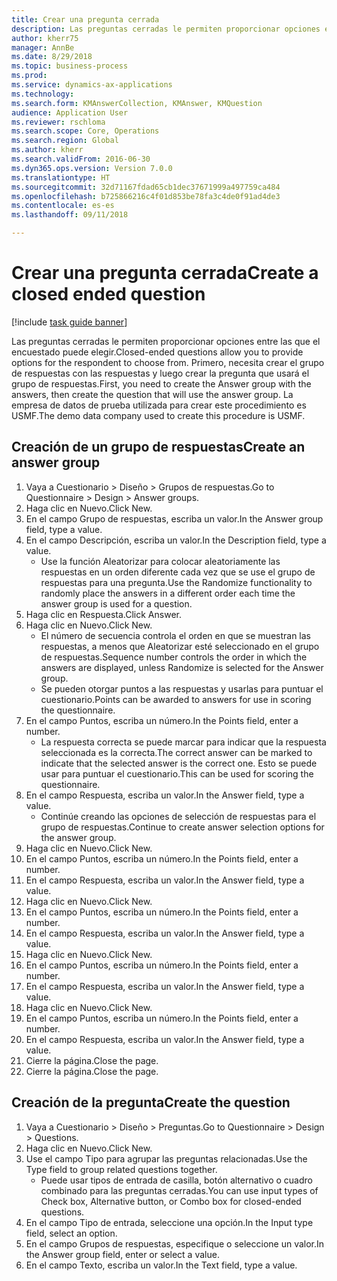 ```yaml
--- 
title: Crear una pregunta cerrada
description: Las preguntas cerradas le permiten proporcionar opciones entre las que el encuestado puede elegir.
author: kherr75
manager: AnnBe
ms.date: 8/29/2018
ms.topic: business-process
ms.prod: 
ms.service: dynamics-ax-applications
ms.technology: 
ms.search.form: KMAnswerCollection, KMAnswer, KMQuestion
audience: Application User
ms.reviewer: rschloma
ms.search.scope: Core, Operations
ms.search.region: Global
ms.author: kherr
ms.search.validFrom: 2016-06-30
ms.dyn365.ops.version: Version 7.0.0
ms.translationtype: HT
ms.sourcegitcommit: 32d71167fdad65cb1dec37671999a497759ca484
ms.openlocfilehash: b725866216c4f01d853be78fa3c4de0f91ad4de3
ms.contentlocale: es-es
ms.lasthandoff: 09/11/2018

---
```

# <a name="create-a-closed-ended-question"></a><span data-ttu-id="71a04-103">Crear una pregunta cerrada</span><span class="sxs-lookup"><span data-stu-id="71a04-103">Create a closed ended question</span></span>

[!include [task guide banner](../../includes/task-guide-banner.md)]

<span data-ttu-id="71a04-104">Las preguntas cerradas le permiten proporcionar opciones entre las que el encuestado puede elegir.</span><span class="sxs-lookup"><span data-stu-id="71a04-104">Closed-ended questions allow you to provide options for the respondent to choose from.</span></span> <span data-ttu-id="71a04-105">Primero, necesita crear el grupo de respuestas con las respuestas y luego crear la pregunta que usará el grupo de respuestas.</span><span class="sxs-lookup"><span data-stu-id="71a04-105">First, you need to create the Answer group with the answers, then create the question that will use the answer group.</span></span> <span data-ttu-id="71a04-106">La empresa de datos de prueba utilizada para crear este procedimiento es USMF.</span><span class="sxs-lookup"><span data-stu-id="71a04-106">The demo data company used to create this procedure is USMF.</span></span>


## <a name="create-an-answer-group"></a><span data-ttu-id="71a04-107">Creación de un grupo de respuestas</span><span class="sxs-lookup"><span data-stu-id="71a04-107">Create an answer group</span></span>
1. <span data-ttu-id="71a04-108">Vaya a Cuestionario > Diseño > Grupos de respuestas.</span><span class="sxs-lookup"><span data-stu-id="71a04-108">Go to Questionnaire > Design > Answer groups.</span></span>
2. <span data-ttu-id="71a04-109">Haga clic en Nuevo.</span><span class="sxs-lookup"><span data-stu-id="71a04-109">Click New.</span></span>
3. <span data-ttu-id="71a04-110">En el campo Grupo de respuestas, escriba un valor.</span><span class="sxs-lookup"><span data-stu-id="71a04-110">In the Answer group field, type a value.</span></span>
4. <span data-ttu-id="71a04-111">En el campo Descripción, escriba un valor.</span><span class="sxs-lookup"><span data-stu-id="71a04-111">In the Description field, type a value.</span></span>
    * <span data-ttu-id="71a04-112">Use la función Aleatorizar para colocar aleatoriamente las respuestas en un orden diferente cada vez que se use el grupo de respuestas para una pregunta.</span><span class="sxs-lookup"><span data-stu-id="71a04-112">Use the Randomize functionality to randomly place the answers in a different order each time the answer group is used for a question.</span></span>  
5. <span data-ttu-id="71a04-113">Haga clic en Respuesta.</span><span class="sxs-lookup"><span data-stu-id="71a04-113">Click Answer.</span></span>
6. <span data-ttu-id="71a04-114">Haga clic en Nuevo.</span><span class="sxs-lookup"><span data-stu-id="71a04-114">Click New.</span></span>
    * <span data-ttu-id="71a04-115">El número de secuencia controla el orden en que se muestran las respuestas, a menos que Aleatorizar esté seleccionado en el grupo de respuestas.</span><span class="sxs-lookup"><span data-stu-id="71a04-115">Sequence number controls the order in which the answers are displayed, unless Randomize is selected for the Answer group.</span></span>  
    * <span data-ttu-id="71a04-116">Se pueden otorgar puntos a las respuestas y usarlas para puntuar el cuestionario.</span><span class="sxs-lookup"><span data-stu-id="71a04-116">Points can be awarded to answers for use in scoring the questionnaire.</span></span>  
7. <span data-ttu-id="71a04-117">En el campo Puntos, escriba un número.</span><span class="sxs-lookup"><span data-stu-id="71a04-117">In the Points field, enter a number.</span></span>
    * <span data-ttu-id="71a04-118">La respuesta correcta se puede marcar para indicar que la respuesta seleccionada es la correcta.</span><span class="sxs-lookup"><span data-stu-id="71a04-118">The correct answer can be marked to indicate that the selected answer is the correct one.</span></span> <span data-ttu-id="71a04-119">Esto se puede usar para puntuar el cuestionario.</span><span class="sxs-lookup"><span data-stu-id="71a04-119">This can be used for scoring the questionnaire.</span></span>  
8. <span data-ttu-id="71a04-120">En el campo Respuesta, escriba un valor.</span><span class="sxs-lookup"><span data-stu-id="71a04-120">In the Answer field, type a value.</span></span>
    * <span data-ttu-id="71a04-121">Continúe creando las opciones de selección de respuestas para el grupo de respuestas.</span><span class="sxs-lookup"><span data-stu-id="71a04-121">Continue to create answer selection options for the answer group.</span></span>  
9. <span data-ttu-id="71a04-122">Haga clic en Nuevo.</span><span class="sxs-lookup"><span data-stu-id="71a04-122">Click New.</span></span>
10. <span data-ttu-id="71a04-123">En el campo Puntos, escriba un número.</span><span class="sxs-lookup"><span data-stu-id="71a04-123">In the Points field, enter a number.</span></span>
11. <span data-ttu-id="71a04-124">En el campo Respuesta, escriba un valor.</span><span class="sxs-lookup"><span data-stu-id="71a04-124">In the Answer field, type a value.</span></span>
12. <span data-ttu-id="71a04-125">Haga clic en Nuevo.</span><span class="sxs-lookup"><span data-stu-id="71a04-125">Click New.</span></span>
13. <span data-ttu-id="71a04-126">En el campo Puntos, escriba un número.</span><span class="sxs-lookup"><span data-stu-id="71a04-126">In the Points field, enter a number.</span></span>
14. <span data-ttu-id="71a04-127">En el campo Respuesta, escriba un valor.</span><span class="sxs-lookup"><span data-stu-id="71a04-127">In the Answer field, type a value.</span></span>
15. <span data-ttu-id="71a04-128">Haga clic en Nuevo.</span><span class="sxs-lookup"><span data-stu-id="71a04-128">Click New.</span></span>
16. <span data-ttu-id="71a04-129">En el campo Puntos, escriba un número.</span><span class="sxs-lookup"><span data-stu-id="71a04-129">In the Points field, enter a number.</span></span>
17. <span data-ttu-id="71a04-130">En el campo Respuesta, escriba un valor.</span><span class="sxs-lookup"><span data-stu-id="71a04-130">In the Answer field, type a value.</span></span>
18. <span data-ttu-id="71a04-131">Haga clic en Nuevo.</span><span class="sxs-lookup"><span data-stu-id="71a04-131">Click New.</span></span>
19. <span data-ttu-id="71a04-132">En el campo Puntos, escriba un número.</span><span class="sxs-lookup"><span data-stu-id="71a04-132">In the Points field, enter a number.</span></span>
20. <span data-ttu-id="71a04-133">En el campo Respuesta, escriba un valor.</span><span class="sxs-lookup"><span data-stu-id="71a04-133">In the Answer field, type a value.</span></span>
21. <span data-ttu-id="71a04-134">Cierre la página.</span><span class="sxs-lookup"><span data-stu-id="71a04-134">Close the page.</span></span>
22. <span data-ttu-id="71a04-135">Cierre la página.</span><span class="sxs-lookup"><span data-stu-id="71a04-135">Close the page.</span></span>

## <a name="create-the-question"></a><span data-ttu-id="71a04-136">Creación de la pregunta</span><span class="sxs-lookup"><span data-stu-id="71a04-136">Create the question</span></span>
1. <span data-ttu-id="71a04-137">Vaya a Cuestionario > Diseño > Preguntas.</span><span class="sxs-lookup"><span data-stu-id="71a04-137">Go to Questionnaire > Design > Questions.</span></span>
2. <span data-ttu-id="71a04-138">Haga clic en Nuevo.</span><span class="sxs-lookup"><span data-stu-id="71a04-138">Click New.</span></span>
3. <span data-ttu-id="71a04-139">Use el campo Tipo para agrupar las preguntas relacionadas.</span><span class="sxs-lookup"><span data-stu-id="71a04-139">Use the Type field to group related questions together.</span></span>
    * <span data-ttu-id="71a04-140">Puede usar tipos de entrada de casilla, botón alternativo o cuadro combinado para las preguntas cerradas.</span><span class="sxs-lookup"><span data-stu-id="71a04-140">You can use input types of Check box, Alternative button, or Combo box for closed-ended questions.</span></span>  
4. <span data-ttu-id="71a04-141">En el campo Tipo de entrada, seleccione una opción.</span><span class="sxs-lookup"><span data-stu-id="71a04-141">In the Input type field, select an option.</span></span>
5. <span data-ttu-id="71a04-142">En el campo Grupos de respuestas, especifique o seleccione un valor.</span><span class="sxs-lookup"><span data-stu-id="71a04-142">In the Answer group field, enter or select a value.</span></span>
6. <span data-ttu-id="71a04-143">En el campo Texto, escriba un valor.</span><span class="sxs-lookup"><span data-stu-id="71a04-143">In the Text field, type a value.</span></span>


